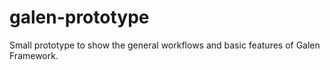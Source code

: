 # galen-prototype
Small prototype to show the general workflows and basic features of Galen Framework.
